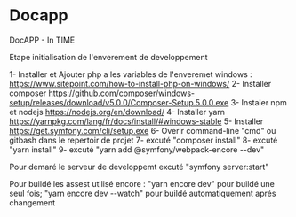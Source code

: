 # Docapp
DocAPP - In TIME

Etape initialisation de l'enverement de developpement

1- Installer et Ajouter php a les variables de l'enveremet windows : https://www.sitepoint.com/how-to-install-php-on-windows/
2- Installer composer https://github.com/composer/windows-setup/releases/download/v5.0.0/Composer-Setup.5.0.0.exe
3- Instaler npm et nodejs https://nodejs.org/en/download/
4- Installer yarn https://yarnpkg.com/lang/fr/docs/install/#windows-stable
5- Installer https://get.symfony.com/cli/setup.exe
6- Overir command-line "cmd" ou gitbash dans le repertoir de projet
7- excuté "composer install"
8- excuté "yarn install"
9- excuté "yarn add @symfony/webpack-encore --dev"

Pour demaré le serveur de developpemt excuté "symfony server:start"

Pour buildé les assest utilisé encore : "yarn encore dev" pour buildé une seul fois; "yarn encore dev --watch" pour buildé automatiquement aprés changement
